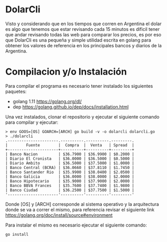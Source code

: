 # DolarCli

Visto y considerando que en los tiempos que corren en Argentina el dolar es algo que tenemos que estar revisando cada 15 minutos es dificil tener que andar revisando todas las web para comparar los precios, es por eso que DolarCli es una pequeña y simple utilidad escrita en golang para obtener los valores de referencia en los principales bancos y diarios de la Argentina. 

# Compilacion y/o Instalación
Para compilar el programa es necesario tener instalado los siguientes paquetes:

 - golang 1.11 https://golang.org/dl/
 - dep https://golang.github.io/dep/docs/installation.html

Una vez instalados, clonar el repositorio y ejecutar el siguiente comando para compilar y ejecutar:

    > env GOOS=[OS] GOARCH=[ARCH] go build -v -o dolarcli dolarcli.go
    > ./dolarcli
    .----------------------.----------.----------.---------.
	|        Fuente        |  Compra  |  Venta   | Spread  |
	+----------------------+----------+----------+---------+
	| Banco Nacion         | $36.7900 | $36.9900 | $0.2000 |
	| Diario El Cronista   | $36.0000 | $36.5000 | $0.5000 |
	| Diario Ambito        | $36.5000 | $37.5000 | $1.0000 |
	| Banco Central (BCRA) | $36.0660 | $37.8110 | $1.7450 |
	| Banco Santander Rio  | $35.9900 | $38.0400 | $2.0500 |
	| Banco Galicia        | $36.0000 | $38.0000 | $2.0000 |
	| Banco Hipotecario    | $35.9000 | $37.9000 | $2.0000 |
	| Banco BBVA Frances   | $35.7600 | $37.7400 | $1.9800 |
	| Banco Ciudad         | $36.2500 | $37.7500 | $1.5000 |
	'----------------------'----------'----------'---------'

Donde [OS] y [ARCH] corresponde al sistema operativo y la arquitectura donde se va a correr el mismo, para referencia revisar el siguiente link https://golang.org/doc/install/source#environment

Para instalar el mismo es necesario ejecutar el siguiente comando:

    go install
    
